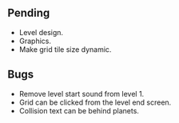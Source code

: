 ## Pending
- Level design.
- Graphics.
- Make grid tile size dynamic.

## Bugs
- Remove level start sound from level 1.
- Grid can be clicked from the level end screen.
- Collision text can be behind planets.
